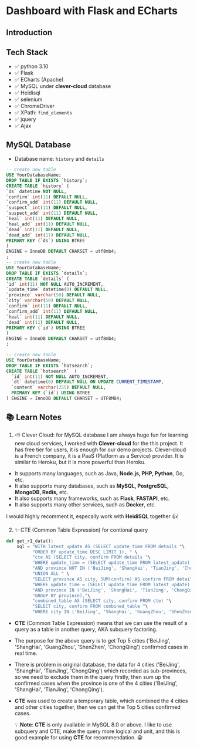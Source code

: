 # Dashboard with Flask and ECharts

## Introduction

## Tech Stack

- ✅ python 3.10
- ✅ Flask
- ✅ ECharts (Apache)
- ✅ MySQL under **clever-cloud** database
- ✅ Heidisql
- ✅ selenium
- ✅ ChromeDriver
- ✅ XPath: `find_elements`
- ✅ jquery
- ✅ Ajax

## MySQL Database

- Database name: `history` and `details`

```sql
-- create new table
USE YourDatabaseName;
DROP TABLE IF EXISTS `history`;
CREATE TABLE `history` (
`ds` datetime NOT NULL,
`confirm` int(11) DEFAULT NULL,
`confirm_add` int(11) DEFAULT NULL,
`suspect` int(11) DEFAULT NULL,
`suspect_add` int(11) DEFAULT NULL,
`heal` int(11) DEFAULT NULL,
`heal_add` int(11) DEFAULT NULL,
`dead` int(11) DEFAULT NULL,
`dead_add` int(11) DEFAULT NULL,
PRIMARY KEY (`ds`) USING BTREE
)
ENGINE = InnoDB DEFAULT CHARSET = utf8mb4;
;
-- create new table
USE YourDatabaseName;
DROP TABLE IF EXISTS `details`;
CREATE TABLE `details` (
`id` int(11) NOT NULL AUTO_INCREMENT,
`update_time` datetime(0) DEFAULT NULL,
`province` varchar(50) DEFAULT NULL,
`city` varchar(50) DEFAULT NULL,
`confirm` int(11) DEFAULT NULL,
`confirm_add` int(11) DEFAULT NULL,
`heal` int(11) DEFAULT NULL,
`dead` int(11) DEFAULT NULL,
PRIMARY KEY (`id`) USING BTREE
)
ENGINE = InnoDB DEFAULT CHARSET = utf8mb4;
;

-- create new table
USE YourDatabaseName;
DROP TABLE IF EXISTS `hotsearch`;
CREATE TABLE `hotsearch`  (
  `id` int(11) NOT NULL AUTO_INCREMENT,
  `dt` datetime(0) DEFAULT NULL ON UPDATE CURRENT_TIMESTAMP,
  `content` varchar(255) DEFAULT NULL,
  PRIMARY KEY (`id`) USING BTREE
) ENGINE = InnoDB DEFAULT CHARSET = UTF8MB4;
```

## 📚 Learn Notes

1. ⛅ Clever Cloud: for MySQL database
   I am always huge fun for learning new cloud services, I worked with **Clever-cloud** for the this project. It has free tier for users, it is enough for our demo projects. Clever-cloud is a French company, it is a PaaS (Platform as a Service) provider. It is similar to Heroku, but it is more powerful than Heroku.

- It supports many languages, such as Java, **Node.js, PHP, Python**, Go, etc.
- It also supports many databases, such as **MySQL, PostgreSQL, MongoDB, Redis,** etc.
- It also supports many frameworks, such as **Flask**, **FASTAPI**, etc.
- It also supports many other services, such as **Docker**, etc.

I would highly recomment it, especally work with **HeidiSQL** together 👍!

2. ✨ CTE (Common Table Expression) for contional query

```python
def get_r1_data():
    sql = "WITH latest_update AS (SELECT update_time FROM details "\
          "ORDER BY update_time DESC LIMIT 1), " \
          "cte AS (SELECT city, confirm FROM details "\
          "WHERE update_time = (SELECT update_time FROM latest_update) "\
          "AND province NOT IN ('BeiJing', 'ShangHai', 'TianJing', 'ChongQing') "\
          "UNION ALL " \
          "SELECT province AS city, SUM(confirm) AS confirm FROM details "\
          "WHERE update_time = (SELECT update_time FROM latest_update) "\
          "AND province IN ('BeiJing', 'ShangHai', 'TianJing', 'ChongQing') "\
          "GROUP BY province),"\
          "combined_table AS (SELECT city, confirm FROM cte) "\
          "SELECT city, confirm FROM combined_table "\
          "WHERE city IN ('BeiJing', 'ShangHai', 'GuangZhou', 'ShenZhen', 'ChongQing');"
```

- **CTE** (Common Table Expression) means that we can use the result of a query as a table in another query, AKA subquery factoring.
- The purpose for the above query is to get Top 5 cities ('BeiJing', 'ShangHai', 'GuangZhou', 'ShenZhen', 'ChongQing') confirmed cases in real time.
- There is problem in original database, the data for 4 cities ('BeiJing', 'ShangHai', 'TianJing', 'ChongQing') which recorded as sub-provinces, so we need to exclude them in the query firstly, then sum up the confirmed cases when the province is one of the 4 cities ('BeiJing', 'ShangHai', 'TianJing', 'ChongQing').
- **CTE** was used to create a temporary table, which combined the 4 cities and other cities together, then we can get the Top 5 cities confirmed cases.

  💡 **Note**: **CTE** is only available in MySQL 8.0 or above. I like to use subquery and CTE, make the query more logical and unit, and this is good example for using **CTE** for recommendation. 😀
